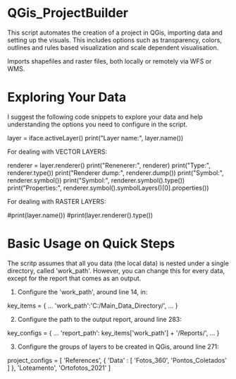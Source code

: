 # QGis_ProjectBuilder
This script automates the creation of a project in QGis, importing data and setting up the visuals. This includes options such as transparency, colors, outlines and rules based visualization and scale dependent visualisation.

Imports shapefiles and raster files, both locally or remotely via WFS or WMS.


# Exploring Your Data

I suggest the following code snippets to explore your data and help understanding the options you need to configure in the script.

layer = iface.activeLayer()
print("Layer name:", layer.name())

For dealing with VECTOR LAYERS:

renderer = layer.renderer()
print("Renenerer:", renderer)
print("Type:", renderer.type())
print("Renderer dump:", renderer.dump())
print("Symbol:", renderer.symbol())
print("Symbol:", renderer.symbol().type())
print("Properties:", renderer.symbol().symbolLayers()[0].properties())


For dealing with RASTER LAYERS:

#print(layer.name())
#print(layer.renderer().type())

# Basic Usage on Quick Steps

The scritp assumes that all you data (the local data) is nested under a single directory, called 'work_path'. However, you can change this for every data, except for the report that comes as an output.

1. Configure the 'work_path', around line 14, in:

key_items = {
    ...
    'work_path':'C:/Main_Data_Directory/',
    ...
}

2. Configure the path to the output report, around line 283:

key_configs = {
    ...
    'report_path': key_items['work_path'] + '/Reports/',
    ...
}

3. Configure the groups of layers to be created in QGis, around line 271:

project_configs = [ 
    'References',
    { 'Data' : [ 'Fotos_360', 'Pontos_Coletados' ] },
    'Loteamento',
    'Ortofotos_2021'
]
